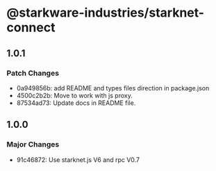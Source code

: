 # @starkware-industries/starknet-connect

## 1.0.1

### Patch Changes

- 0a949856b: add README and types files direction in package.json
- 4500c2b2b: Move to work with js proxy.
- 87534ad73: Update docs in README file.

## 1.0.0

### Major Changes

- 91c46872: Use starknet.js V6 and rpc V0.7
